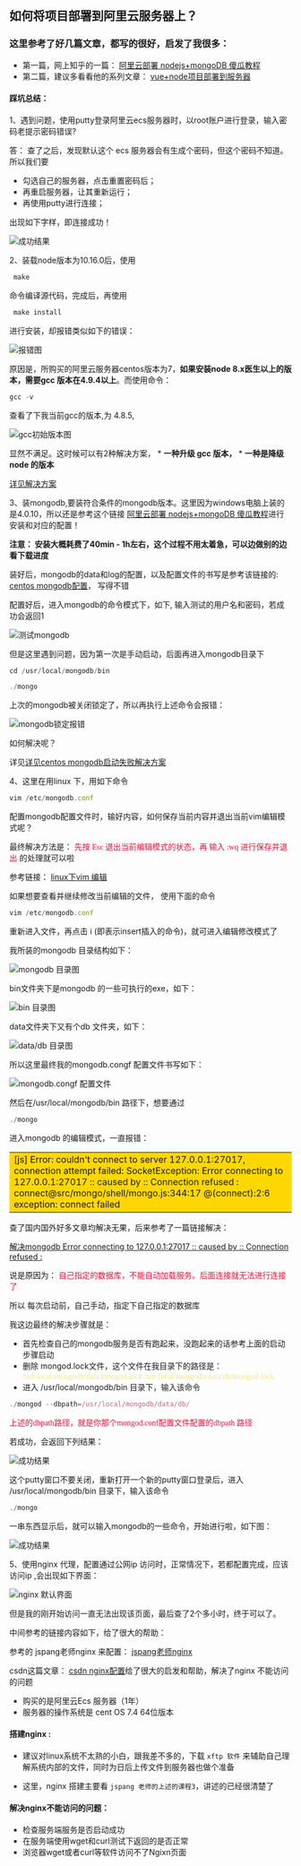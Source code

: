 ## 如何将项目部署到阿里云服务器上？

### 这里参考了好几篇文章，都写的很好，启发了我很多： 

 * 第一篇，网上知乎的一篇： [阿里云部署 nodejs+mongoDB 傻瓜教程](https://zhuanlan.zhihu.com/p/24474840)
 * 第二篇，建议多看看他的系列文章： [vue+node项目部署到服务器](https://segmentfault.com/a/1190000010205995)

#### 踩坑总结：

1、遇到问题，使用putty登录阿里云ecs服务器时，以root账户进行登录，输入密码老提示密码错误?

答： 查了之后，发现默认这个 ecs 服务器会有生成个密码，但这个密码不知道。所以我们要

 * 勾选自己的服务器，点击重置密码后；
 * 再重启服务器，让其重新运行；
 * 再使用putty进行连接；


出现如下字样，即连接成功！

![成功结果](https://wrapper-1258672812.cos.ap-chengdu.myqcloud.com/19-8-16/1.png)
 

 2、装载node版本为10.16.0后，使用

 ```js
  make
 ```

 命令编译源代码，完成后，再使用

 ```js
  make install
 ```

 进行安装，却报错类似如下的错误：

![报错图](https://wrapper-1258672812.cos.ap-chengdu.myqcloud.com/19-8-16/2.png)


原因是，所购买的阿里云服务器centos版本为7，**如果安装node 8.x医生以上的版本，需要gcc 版本在4.9.4以上**。而使用命令：

```js
gcc -v
```

查看了下我当前gcc的版本,为 4.8.5,

![gcc初始版本图](https://wrapper-1258672812.cos.ap-chengdu.myqcloud.com/19-8-16/3.png)


显然不满足。这时候可以有2种解决方案，
    * **一种升级 gcc 版本，**
    * **一种是降级node 的版本**

[详见解决方案](/README2.md)

3、装mongodb,要装符合条件的mongodb版本。这里因为windows电脑上装的是4.0.10，所以还是参考这个链接 [阿里云部署 nodejs+mongoDB 傻瓜教程](https://zhuanlan.zhihu.com/p/24474840)进行安装和对应的配置！

**注意： 安装大概耗费了40min - 1h左右，这个过程不用太着急，可以边做别的边看下载进度**

装好后，mongodb的data和log的配置，以及配置文件的书写是参考该链接的: [centos mongodb配置](https://itjh.net/2016/07/11/centos-install-mongodb/)， 写得不错

配置好后，进入mongodb的命令模式下，如下, 输入测试的用户名和密码，若成功会返回1

![测试mongodb](https://wrapper-1258672812.cos.ap-chengdu.myqcloud.com/19-8-16/12.png)

但是这里遇到问题，因为第一次是手动启动，后面再进入mongodb目录下

```js
cd /usr/local/mongodb/bin

./mongo
```

上次的mongodb被关闭锁定了，所以再执行上述命令会报错：

![mongodb锁定报错](https://wrapper-1258672812.cos.ap-chengdu.myqcloud.com/19-8-16/13.png)

如何解决呢？

详见[详见centos mongodb启动失败解决方案](/README3.md)

4、这里在用linux 下，用如下命令

```js
vim /etc/mongodb.conf
```
配置mongodb配置文件时，输好内容，如何保存当前内容并退出当前vim编辑模式呢？

最终解决方法是： <font color=#DC143C  face="黑体">先按 Esc 退出当前编辑模式的状态，再 输入 :wq 进行保存并退出</font> 的处理就可以啦

参考链接：  [linux下vim 编辑](https://jingyan.baidu.com/article/148a1921ca21f14d70c3b169.html)

如果想要查看并继续修改当前编辑的文件， 使用下面的命令

```js
vim /etc/mongodb.conf
```

重新进入文件，再点击 i (即表示insert插入的命令)，就可进入编辑修改模式了

我所装的mongodb 目录结构如下：

![mongodb 目录图](https://wrapper-1258672812.cos.ap-chengdu.myqcloud.com/19-8-16/26.png)

bin文件夹下是mongodb 的一些可执行的exe，如下：

![bin 目录图](https://wrapper-1258672812.cos.ap-chengdu.myqcloud.com/19-8-16/27.png)

data文件夹下又有个db 文件夹，如下：

![data/db 目录图](https://wrapper-1258672812.cos.ap-chengdu.myqcloud.com/19-8-16/28.png)

所以这里最终我的mongodb.congf 配置文件书写如下：

![mongodb.congf 配置文件](https://wrapper-1258672812.cos.ap-chengdu.myqcloud.com/19-8-16/29.png)

然后在/usr/local/mongodb/bin 路径下，想要通过 

```js
./mongo
```

进入mongodb 的编辑模式，一直报错：

<table>
    <tr>
        <td bgcolor=#FFD700>
[js] Error: couldn't connect to server 127.0.0.1:27017, connection attempt failed: SocketException: Error connecting to 127.0.0.1:27017 :: caused by :: Connection refused :
connect@src/mongo/shell/mongo.js:344:17
@(connect):2:6
exception: connect failed 
        </td>
    </tr>
</table>

查了国内国外好多文章均解决无果，后来参考了一篇链接解决： 

[解决mongodb Error connecting to 127.0.0.1:27017 :: caused by :: Connection refused :](https://blog.csdn.net/wyodyia/article/details/7965665)


说是原因为：  <font color=#DC143C  face="黑体">自己指定的数据库，不能自动加载服务。后面连接就无法进行连接了</font>

所以 每次启动前，自己手动，指定下自己指定的数据库 

我这边最终的解决步骤就是： 
 * 首先检查自己的mongodb服务是否有跑起来，没跑起来的话参考上面的启动步骤启动
 * 删除 mongod.lock文件，这个文件在我目录下的路径是：
   <font color=#F0E68C  face="黑体">/usr/local/mongodb/data/mongod.lock</font>
   <font color=#F0E68C  face="黑体">/usr/local/mongodb/data/db/mongod.lock </font>
 * 进入  /usr/local/mongodb/bin 目录下，输入该命令
 
 ```js
 ./mongod --dbpath=/usr/local/mongodb/data/db/
 ```

<font color=#DC143C  face="黑体">上述的dbpath路径，就是你那个mongod.conf配置文件配置的dbpath 路径</font>

若成功，会返回下列结果：

![成功结果](https://wrapper-1258672812.cos.ap-chengdu.myqcloud.com/19-8-16/30.png)

这个putty窗口不要关闭，重新打开一个新的putty窗口登录后，进入  /usr/local/mongodb/bin 目录下，输入该命令

```js
./mongo
```

一串东西显示后，就可以输入mongodb的一些命令，开始进行啦，如下图：

![成功结果](https://wrapper-1258672812.cos.ap-chengdu.myqcloud.com/19-8-16/31.png)


5、使用nginx 代理，配置通过公网ip 访问时，正常情况下，若都配置完成，应该访问ip ,会出现如下界面：

![nginx 默认界面](https://wrapper-1258672812.cos.ap-chengdu.myqcloud.com/19-8-16/32.png)

但是我的刚开始访问一直无法出现该页面，最后查了2个多小时，终于可以了。

中间参考的链接内容如下，给了很大的帮助：

参考的 jspang老师nginx 来配置：  [jspang老师nginx](https://jspang.com/posts/2018/10/05/nginx.html)

csdn这篇文章：  [csdn nginx配置](https://blog.csdn.net/qq_29767317/article/details/78579800)给了很大的启发和帮助，解决了nginx 不能访问的问题


 * 购买的是阿里云Ecs 服务器（1年） 
 * 服务器的操作系统是 cent OS 7.4 64位版本

#### 搭建nginx : 

  * 建议对linux系统不太熟的小白，跟我差不多的，下载 `xftp 软件` 来辅助自己理解系统内部的文件，同时为日后上传文件到服务器也做个准备

  * 这里，nginx 搭建主要看 `jspang 老师的上述的课程3`，讲述的已经很清楚了

#### 解决nginx不能访问的问题：

 * 检查服务端服务是否启动成功
 * 在服务端使用wget和curl测试下返回的是否正常
 * 浏览器wget或者curl等软件访问不了Ngixn页面


